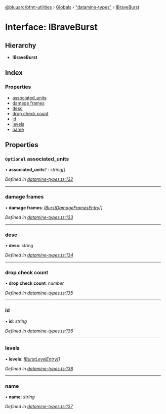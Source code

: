 [@bluuarc/bfmt-utilities](../README.md) › [Globals](../globals.md) › ["datamine-types"](../modules/_datamine_types_.md) › [IBraveBurst](_datamine_types_.ibraveburst.md)

# Interface: IBraveBurst

## Hierarchy

* **IBraveBurst**

## Index

### Properties

* [associated_units](_datamine_types_.ibraveburst.md#optional-associated_units)
* [damage frames](_datamine_types_.ibraveburst.md#damage-frames)
* [desc](_datamine_types_.ibraveburst.md#desc)
* [drop check count](_datamine_types_.ibraveburst.md#drop-check-count)
* [id](_datamine_types_.ibraveburst.md#id)
* [levels](_datamine_types_.ibraveburst.md#levels)
* [name](_datamine_types_.ibraveburst.md#name)

## Properties

### `Optional` associated_units

• **associated_units**? : *string[]*

*Defined in [datamine-types.ts:132](https://github.com/BluuArc/bfmt-utilities/blob/c1f3d6e/src/datamine-types.ts#L132)*

___

###  damage frames

• **damage frames**: *[IBurstDamageFramesEntry](_datamine_types_.iburstdamageframesentry.md)[]*

*Defined in [datamine-types.ts:133](https://github.com/BluuArc/bfmt-utilities/blob/c1f3d6e/src/datamine-types.ts#L133)*

___

###  desc

• **desc**: *string*

*Defined in [datamine-types.ts:134](https://github.com/BluuArc/bfmt-utilities/blob/c1f3d6e/src/datamine-types.ts#L134)*

___

###  drop check count

• **drop check count**: *number*

*Defined in [datamine-types.ts:135](https://github.com/BluuArc/bfmt-utilities/blob/c1f3d6e/src/datamine-types.ts#L135)*

___

###  id

• **id**: *string*

*Defined in [datamine-types.ts:136](https://github.com/BluuArc/bfmt-utilities/blob/c1f3d6e/src/datamine-types.ts#L136)*

___

###  levels

• **levels**: *[IBurstLevelEntry](_datamine_types_.iburstlevelentry.md)[]*

*Defined in [datamine-types.ts:138](https://github.com/BluuArc/bfmt-utilities/blob/c1f3d6e/src/datamine-types.ts#L138)*

___

###  name

• **name**: *string*

*Defined in [datamine-types.ts:137](https://github.com/BluuArc/bfmt-utilities/blob/c1f3d6e/src/datamine-types.ts#L137)*
